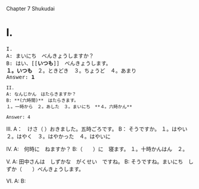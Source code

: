 Chapter 7
Shukudai

# I.

<pre>
I.
A: まいにち　べんきょうしますか？
B: はい、[[<b>いつも</b>]]　べんきょうします。
<b>１。いつも</b>　２。ときどき　３。ちょうど　４。あまり
Answer: <b>1</b>
</pre>

```
II.
A: なんじかん　はたらきますか？
B: **(六時間)**　はたらきます。
１。一時から　２。あした　３。まいにち　**４。六時かん**

Answer: 4
```

III.
A：　けさ（ ）おきました。五時ごろです。
B： そうですか。
１。はやい ２。はやく　３。はやかった　４。はやいに

IV.
A:　何時に　ねますか？
B:（　　）に　寝ます。
１。十時かんはん　２。

V.
A: 田中さんは　しずかな　がくせい　ですね。
B: そうですね。まいにち　しずか（　　）べんきょうします。

VI.
A:
B:

```

```
